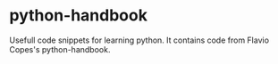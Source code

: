# python-handbook
Usefull code snippets for learning python.
It contains code from Flavio Copes's python-handbook.
